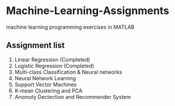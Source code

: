 # Machine-Learning-Assignments
machine learning programming exercises in MATLAB
## Assignment list
1. Linear Regression (Completed)
2. Logistic Regression (Completed)
3. Multi-class Classification & Neural networks
4. Neural Network Learning
5. Support Vector Machines
6. K-mean Clustering and PCA
7. Anomoly Dectection and Recommender System
